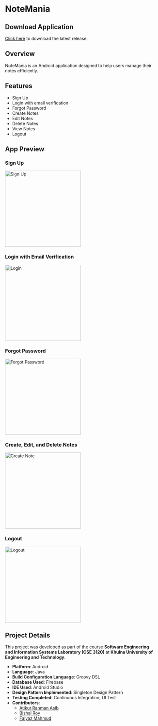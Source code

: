 # NoteMania

## Download Application
[Click here](https://github.com/faiyaz103/NoteMania/releases/download/v0.0.2-alpha/NoteMania.v0.0.2-alpha.apk) to download the latest release.

## Overview
NoteMania is an Android application designed to help users manage their notes efficiently.

## Features
- Sign Up
- Login with email verification
- Forgot Password
- Create Notes
- Edit Notes
- Delete Notes
- View Notes
- Logout

## App Preview
### Sign Up
<img src="assets/signup.jpg" alt="Sign Up" width="250"/>

### Login with Email Verification
<img src="assets/login.jpg" alt="Login" width="250"/>

### Forgot Password
<img src="assets/forgotpass.jpg" alt="Forgot Password" width="250"/>

### Create, Edit, and Delete Notes
<img src="assets/apphome.jpg" alt="Create Note" width="250"/>

### Logout
<img src="assets/logout.jpg" alt="Logout" width="250"/>

## Project Details
This project was developed as part of the course **Software Engineering and Information Systems Laboratory (CSE 3120)** at **Khulna University of Engineering and Technology**.

- **Platform**: Android
- **Language**: Java
- **Build Configuration Language**: Groovy DSL
- **Database Used**: Firebase
- **IDE Used**: Android Studio
- **Design Pattern Implemented**: Singleton Design Pattern
- **Testing Completed**: Continuous Integration, UI Test
- **Contributors**:
  - [Atikur Rahman Asib](https://github.com/Asib-104) 
  - [Bishal Roy](https://github.com/IronDigger098)
  - [Faiyaz Mahmud](https://github.com/faiyaz103)
